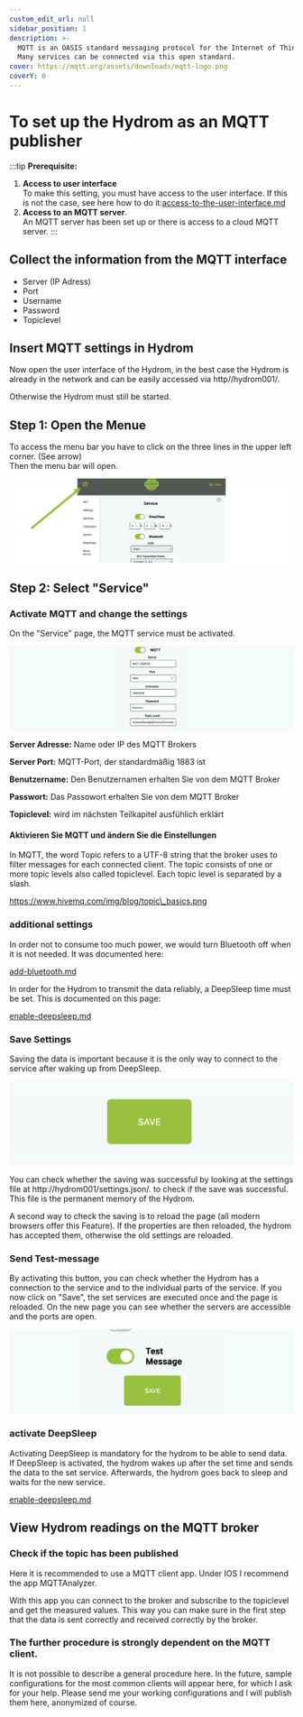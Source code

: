 ```yaml
---
custom_edit_url: null
sidebar_position: 1
description: >-
  MQTT is an OASIS standard messaging protocol for the Internet of Things (IoT).
  Many services can be connected via this open standard.
cover: https://mqtt.org/assets/downloads/mqtt-logo.png
coverY: 0
---
```


# To set up the Hydrom as an MQTT publisher



:::tip
**Prerequisite:**

1. **Access to user interface**\
   To make this setting, you must have access to the user interface. If this is not the case, see here how to do it:[access-to-the-user-interface.md](../docs/Getting%20Started/establish-first-connection-to-the-hydrom/access-to-the-user-interface.mdx "mention")
2. **Access to an MQTT server**.\
   An MQTT server has been set up or there is access to a cloud MQTT server.
:::

## Collect the information from the MQTT interface

* Server (IP Adress)
* Port
* Username
* Password
* Topiclevel

## Insert MQTT settings in Hydrom

Now open the user interface of the Hydrom, in the best case the Hydrom is already in the network and can be easily accessed via http//hydrom001/.

Otherwise the Hydrom must still be started.

## Step 1: Open the Menue

To access the menu bar you have to click on the three lines in the upper left corner. (See arrow)\
Then the menu bar will open.

![Open Navigation](../../docs/Pics/English_Pic5.png)

## Step 2: Select "Service" 

### Activate MQTT and change the settings

On the "Service" page, the MQTT service must be activated.

![The settings that are entered here are saved in the Hydrom](../../docs/Pics/English_Pic10.png)

**Server Adresse:** Name oder IP des MQTT Brokers

**Server Port:** MQTT-Port, der standardmäßig 1883 ist

**Benutzername:** Den Benutzernamen erhalten Sie von dem MQTT Broker

**Passwort:** Das Passowort erhalten Sie von dem MQTT Broker

**Topiclevel:** wird im nächsten Teilkapitel ausfühlich erklärt

#### Aktivieren Sie MQTT und ändern Sie die Einstellungen

In MQTT, the word Topic refers to a UTF-8 string that the broker uses to filter messages for each connected client. The topic consists of one or more topic levels also called topiclevel. Each topic level is separated by a slash.

https://www.hivemq.com/img/blog/topic\_basics.png

### additional settings

In order not to consume too much power, we would turn Bluetooth off when it is not needed. It was documented here:


[add-bluetooth.md](../add-bluetooth.md)


In order for the Hydrom to transmit the data reliably, a DeepSleep time must be set. This is documented on this page:


[enable-deepsleep.md](../other-settings/enable-deepsleep.md)


### Save Settings

Saving the data is important because it is the only way to connect to the service after waking up from DeepSleep.

![Pressing the "save" button saves the settings.](../../docs/Pics/English_Pic6.png)

You can check whether the saving was successful by looking at the settings file at http://hydrom001/settings.json/. to check if the save was successful. This file is the permanent memory of the Hydrom.

A second way to check the saving is to reload the page (all modern browsers offer this Feature). If the properties are then reloaded, the hydrom has accepted them, otherwise the old settings are reloaded.

### Send Test-message

By activating this button, you can check whether the Hydrom has a connection to the service and to the individual parts of the service. If you now click on "Save", the set services are executed once and the page is reloaded. On the new page you can see whether the servers are accessible and the ports are open.

![Sending a test message can greatly simplify the process of checking the connection.](../../docs/Pics/English_Pic7.png)

### activate DeepSleep

Activating DeepSleep is mandatory for the hydrom to be able to send data. If DeepSleep is activated, the hydrom wakes up after the set time and sends the data to the set service. Afterwards, the hydrom goes back to sleep and waits for the new service.


[enable-deepsleep.md](../other-settings/enable-deepsleep.md)


## View Hydrom readings on the MQTT broker

### Check if the topic has been published

Here it is recommended to use a MQTT client app. Under IOS I recommend the app MQTTAnalyzer.

With this app you can connect to the broker and subscribe to the topiclevel and get the measured values. This way you can make sure in the first step that the data is sent correctly and received correctly by the broker.

### The further procedure is strongly dependent on the MQTT client.

It is not possible to describe a general procedure here. In the future, sample configurations for the most common clients will appear here, for which I ask for your help. Please send me your working configurations and I will publish them here, anonymized of course.
